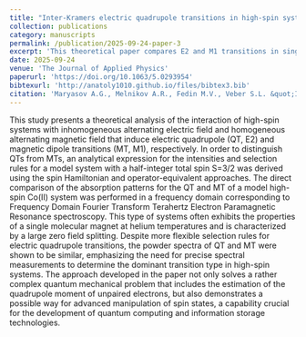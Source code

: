```yaml
---
title: "Inter-Kramers electric quadrupole transitions in high-spin systems induced by resonant alternating inhomogeneous electric field"
collection: publications
category: manuscripts
permalink: /publication/2025-09-24-paper-3
excerpt: 'This theoretical paper compares E2 and M1 transitions in single-molecule magnets'
date: 2025-09-24
venue: 'The Journal of Applied Physics'
paperurl: 'https://doi.org/10.1063/5.0293954'
bibtexurl: 'http://anatoly1010.github.io/files/bibtex3.bib'
citation: 'Maryasov A.G., Melnikov A.R., Fedin M.V., Veber S.L. &quot;Inter-Kramers electric quadrupole transitions in high-spin systems induced by resonant alternating inhomogeneous electric field.&quot; <i>J. Appl. Phys</i>. 2025. 138(12). Art. Num. 123906.'
---
```

This study presents a theoretical analysis of the interaction of high-spin systems with inhomogeneous alternating electric field and homogeneous alternating magnetic field that induce electric quadrupole (QT, E2) and magnetic dipole transitions (MT, M1), respectively. In order to distinguish QTs from MTs, an analytical expression for the intensities and selection rules for a model system with a half-integer total spin S=3/2 was derived using the spin Hamiltonian and operator-equivalent approaches. The direct comparison of the absorption patterns for the QT and MT of a model high-spin Co(II) system was performed in a frequency domain corresponding to Frequency Domain Fourier Transform Terahertz Electron Paramagnetic Resonance spectroscopy. This type of systems often exhibits the properties of a single molecular magnet at helium temperatures and is characterized by a large zero field splitting. Despite more flexible selection rules for electric quadrupole transitions, the powder spectra of QT and MT were shown to be similar, emphasizing the need for precise spectral measurements to determine the dominant transition type in high-spin systems. The approach developed in the paper not only solves a rather complex quantum mechanical problem that includes the estimation of the quadrupole moment of unpaired electrons, but also demonstrates a possible way for advanced manipulation of spin states, a capability crucial for the development of quantum computing and information storage technologies.